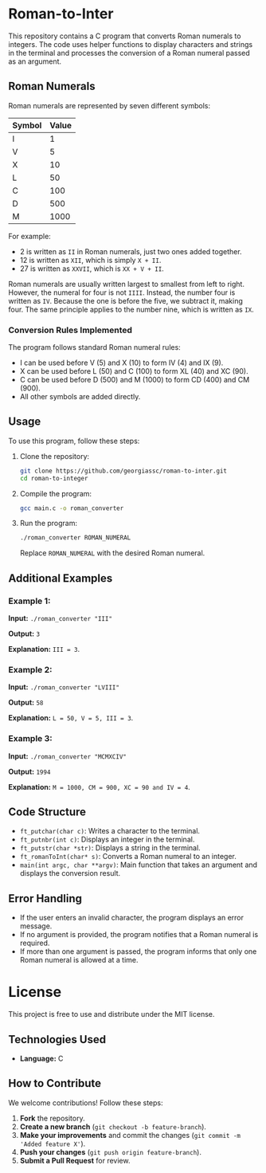 # Roman-to-Inter

This repository contains a C program that converts Roman numerals to integers. The code uses helper functions to display characters and strings in the terminal and processes the conversion of a Roman numeral passed as an argument.

## Roman Numerals

Roman numerals are represented by seven different symbols:

| Symbol | Value |
|---------|-------|
| I       | 1     |
| V       | 5     |
| X       | 10    |
| L       | 50    |
| C       | 100   |
| D       | 500   |
| M       | 1000  |

For example:
- 2 is written as `II` in Roman numerals, just two ones added together.
- 12 is written as `XII`, which is simply `X + II`.
- 27 is written as `XXVII`, which is `XX + V + II`.

Roman numerals are usually written largest to smallest from left to right. However, the numeral for four is not `IIII`. Instead, the number four is written as `IV`. Because the one is before the five, we subtract it, making four. The same principle applies to the number nine, which is written as `IX`. 

### Conversion Rules Implemented

The program follows standard Roman numeral rules:
- I can be used before V (5) and X (10) to form IV (4) and IX (9).
- X can be used before L (50) and C (100) to form XL (40) and XC (90).
- C can be used before D (500) and M (1000) to form CD (400) and CM (900).
- All other symbols are added directly.

## Usage
To use this program, follow these steps:

1. Clone the repository:
   ```sh
   git clone https://github.com/georgiassc/roman-to-inter.git
   cd roman-to-integer
   ```
2. Compile the program:
   ```sh
   gcc main.c -o roman_converter
   ```
3. Run the program:
   ```sh
   ./roman_converter ROMAN_NUMERAL
   ```
   Replace `ROMAN_NUMERAL` with the desired Roman numeral.

## Additional Examples

### Example 1:
**Input:** `./roman_converter "III"`

**Output:** `3`

**Explanation:** `III = 3`.

### Example 2:
**Input:** `./roman_converter "LVIII"`

**Output:** `58`

**Explanation:** `L = 50, V = 5, III = 3`.

### Example 3:
**Input:** `./roman_converter "MCMXCIV"`

**Output:** `1994`

**Explanation:** `M = 1000, CM = 900, XC = 90 and IV = 4`.

## Code Structure

- `ft_putchar(char c)`: Writes a character to the terminal.
- `ft_putnbr(int c)`: Displays an integer in the terminal.
- `ft_putstr(char *str)`: Displays a string in the terminal.
- `ft_romanToInt(char* s)`: Converts a Roman numeral to an integer.
- `main(int argc, char **argv)`: Main function that takes an argument and displays the conversion result.

## Error Handling
- If the user enters an invalid character, the program displays an error message.
- If no argument is provided, the program notifies that a Roman numeral is required.
- If more than one argument is passed, the program informs that only one Roman numeral is allowed at a time.

# License
This project is free to use and distribute under the MIT license.

## Technologies Used

- **Language:** C

## How to Contribute

We welcome contributions! Follow these steps:
1. **Fork** the repository.
2. **Create a new branch** (`git checkout -b feature-branch`).
3. **Make your improvements** and commit the changes (`git commit -m 'Added feature X'`).
4. **Push your changes** (`git push origin feature-branch`).
5. **Submit a Pull Request** for review.
